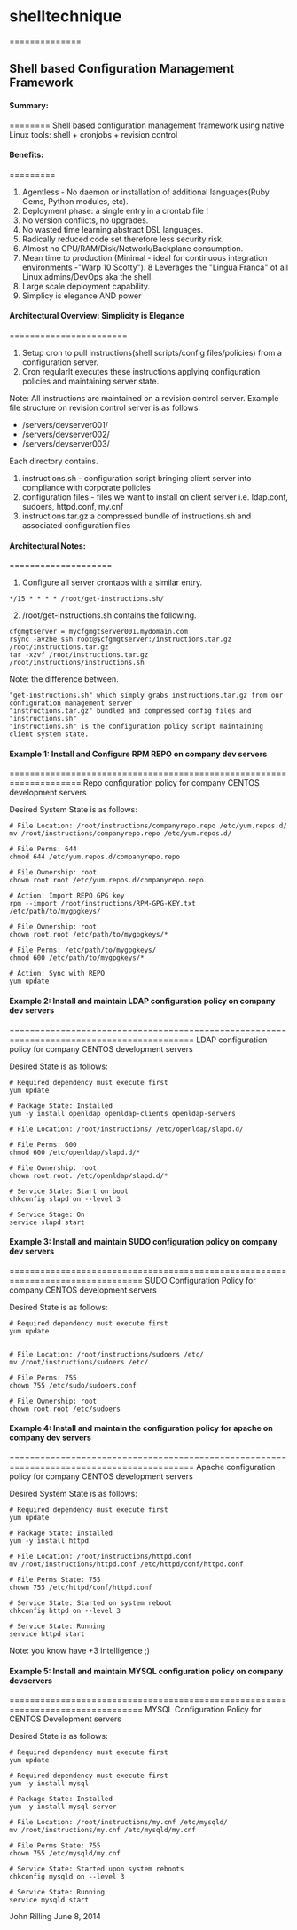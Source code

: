 # shelltechnique
==============
## Shell based Configuration Management Framework



#### Summary:
========
Shell based configuration management framework using native Linux tools:
shell + cronjobs + revision control




#### Benefits:
========= 
1. Agentless - No daemon or installation of additional languages(Ruby Gems, Python modules, etc). 
2. Deployment phase: a single entry in a crontab file !
3. No version conflicts, no upgrades.
3. No wasted time learning abstract DSL languages. 
4. Radically reduced code set therefore less security risk.
6. Almost no CPU/RAM/Disk/Network/Backplane consumption.
7. Mean time to production (Minimal - ideal for continuous integration environments -"Warp 10 Scotty").
8 Leverages the "Lingua Franca" of all Linux admins/DevOps aka the shell.
9. Large scale deployment capability.
10. Simplicy is elegance AND power 




#### Architectural Overview: Simplicity is Elegance
=======================
1. Setup cron to pull instructions(shell scripts/config files/policies) from a configuration server.
2. Cron regularlt executes these instructions applying configuration policies and maintaining server state.

Note: All instructions are maintained on a revision control server.
Example file structure on revision control server is as follows.
* /servers/devserver001/
* /servers/devserver002/
* /servers/devserver003/

Each directory contains.
1. instructions.sh - configuration script bringing client server into compliance with corporate policies
2. configuration files - files we want to install on client server i.e. ldap.conf, sudoers, httpd.conf, my.cnf
3. instructions.tar.gz a compressed bundle of instructions.sh and associated configuration files 


#### Architectural Notes:
====================
1. Configure all server crontabs with a similar entry.
```
*/15 * * * * /root/get-instructions.sh/
```

2. /root/get-instructions.sh contains the following.
```
cfgmgtserver = mycfgmgtserver001.mydomain.com
rsync -avzhe ssh root@$cfgmgtserver:/instructions.tar.gz /root/instructions.tar.gz
tar -xzvf /root/instructions.tar.gz
/root/instructions/instructions.sh
```

Note: the difference between.
```
"get-instructions.sh" which simply grabs instructions.tar.gz from our configuration management server
"instructions.tar.gz" bundled and compressed config files and "instructions.sh" 
"instructions.sh" is the configuration policy script maintaining client system state.
```



#### Example 1: Install and Configure RPM REPO on company dev servers
====================================================================
Repo configuration policy for company CENTOS development servers

Desired System State is as follows:

```
# File Location: /root/instructions/companyrepo.repo /etc/yum.repos.d/
mv /root/instructions/companyrepo.repo /etc/yum.repos.d/

# File Perms: 644 
chmod 644 /etc/yum.repos.d/companyrepo.repo

# File Ownership: root
chown root.root /etc/yum.repos.d/companyrepo.repo

# Action: Import REPO GPG key
rpm --import /root/instructions/RPM-GPG-KEY.txt /etc/path/to/mygpgkeys/

# File Ownership: root
chown root.root /etc/path/to/mygpgkeys/*

# File Perms: /etc/path/to/mygpgkeys/
chmod 600 /etc/path/to/mygpgkeys/*

# Action: Sync with REPO
yum update
```



#### Example 2: Install and maintain LDAP configuration policy on company dev servers
==========================================================================================
LDAP configuration policy for company CENTOS development servers

Desired State is as follows:

```
# Required dependency must execute first
yum update 

# Package State: Installed
yum -y install openldap openldap-clients openldap-servers

# File Location: /root/instructions/ /etc/openldap/slapd.d/

# File Perms: 600
chmod 600 /etc/openldap/slapd.d/*

# File Ownership: root
chown root.root. /etc/openldap/slapd.d/*

# Service State: Start on boot
chkconfig slapd on --level 3

# Service Stage: On
service slapd start
```

#### Example 3: Install and maintain SUDO configuration policy on company dev servers
================================================================================
SUDO Configuration Policy for company CENTOS development servers

Desired State is as follows:

```
# Required dependency must execute first
yum update 


# File Location: /root/instructions/sudoers /etc/
mv /root/instructions/sudoers /etc/

# File Perms: 755
chown 755 /etc/sudo/sudoers.conf 

# File Ownership: root
chown root.root /etc/sudoers
```

#### Example 4: Install and maintain the configuration policy for apache on company dev servers
==========================================================================================
Apache configuration policy for company CENTOS development servers

Desired System State is as follows:

```
# Required dependency must execute first
yum update 

# Package State: Installed
yum -y install httpd 

# File Location: /root/instructions/httpd.conf
mv /root/instructions/httpd.conf /etc/httpd/conf/httpd.conf

# File Perms State: 755
chown 755 /etc/httpd/conf/httpd.conf 

# Service State: Started on system reboot
chkconfig httpd on --level 3 

# Service State: Running
service httpd start 
```

Note: you know have +3 intelligence ;)


#### Example 5: Install and maintain MYSQL configuration policy on company devservers
================================================================================
MYSQL Configuration Policy for CENTOS Development servers

Desired State is as follows:

```
# Required dependency must execute first
yum update 

# Required dependency must execute first
yum -y install mysql 

# Package State: Installed
yum -y install mysql-server 

# File Location: /root/instructions/my.cnf /etc/mysqld/
mv /root/instructions/my.cnf /etc/mysqld/my.cnf

# File Perms State: 755
chown 755 /etc/mysqld/my.cnf 

# Service State: Started upon system reboots
chkconfig mysqld on --level 3 

# Service State: Running
service mysqld start 
```

John Rilling June 8, 2014
